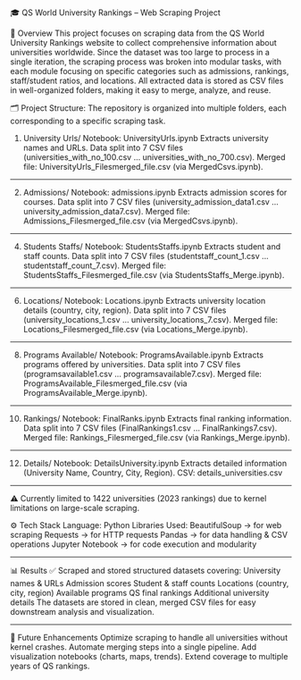 🎓 QS World University Rankings – Web Scraping Project

📌 Overview
This project focuses on scraping data from the QS World University Rankings website to collect comprehensive information about universities worldwide.
Since the dataset was too large to process in a single iteration, the scraping process was broken into modular tasks, with each module focusing on specific categories such as admissions, rankings, staff/student ratios, and locations.
All extracted data is stored as CSV files in well-organized folders, making it easy to merge, analyze, and reuse.

🗂 Project Structure:
The repository is organized into multiple folders, each corresponding to a specific scraping task.

1. University Urls/
Notebook: UniversityUrls.ipynb
Extracts university names and URLs.
Data split into 7 CSV files (universities_with_no_100.csv … universities_with_no_700.csv).
Merged file: UniversityUrls_Filesmerged_file.csv (via MergedCsvs.ipynb).

---

2. Admissions/
Notebook: admissions.ipynb
Extracts admission scores for courses.
Data split into 7 CSV files (university_admission_data1.csv … university_admission_data7.csv).
Merged file: Admissions_Filesmerged_file.csv (via MergedCsvs.ipynb).

---

4. Students Staffs/
Notebook: StudentsStaffs.ipynb
Extracts student and staff counts.
Data split into 7 CSV files (studentstaff_count_1.csv … studentstaff_count_7.csv).
Merged file: StudentsStaffs_Filesmerged_file.csv (via StudentsStaffs_Merge.ipynb).

---


6. Locations/
Notebook: Locations.ipynb
Extracts university location details (country, city, region).
Data split into 7 CSV files (university_locations_1.csv … university_locations_7.csv).
Merged file: Locations_Filesmerged_file.csv (via Locations_Merge.ipynb).

---


8. Programs Available/
Notebook: ProgramsAvailable.ipynb
Extracts programs offered by universities.
Data split into 7 CSV files (programsavailable1.csv … programsavailable7.csv).
Merged file: ProgramsAvailable_Filesmerged_file.csv (via ProgramsAvailable_Merge.ipynb).

---


10. Rankings/
Notebook: FinalRanks.ipynb
Extracts final ranking information.
Data split into 7 CSV files (FinalRankings1.csv … FinalRankings7.csv).
Merged file: Rankings_Filesmerged_file.csv (via Rankings_Merge.ipynb).

---


12. Details/
Notebook: DetailsUniversity.ipynb
Extracts detailed information (University Name, Country, City, Region).
CSV: details_universities.csv

---


⚠️ Currently limited to 1422 universities (2023 rankings) due to kernel limitations on large-scale scraping.

⚙️ Tech Stack
Language: Python
Libraries Used:
BeautifulSoup → for web scraping
Requests → for HTTP requests
Pandas → for data handling & CSV operations
Jupyter Notebook → for code execution and modularity

---


📊 Results
✅ Scraped and stored structured datasets covering:
University names & URLs
Admission scores
Student & staff counts
Locations (country, city, region)
Available programs
QS final rankings
Additional university details
The datasets are stored in clean, merged CSV files for easy downstream analysis and visualization.

---


🔮 Future Enhancements
Optimize scraping to handle all universities without kernel crashes.
Automate merging steps into a single pipeline.
Add visualization notebooks (charts, maps, trends).
Extend coverage to multiple years of QS rankings.
